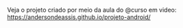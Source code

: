 Veja o projeto criado por meio da aula do @curso em video: https://andersondeassis.github.io/projeto-android/
